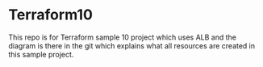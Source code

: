 # Terraform10
This repo is for Terraform sample 10 project which uses ALB and the diagram is there in the git which explains what all resources are created in this sample project.

